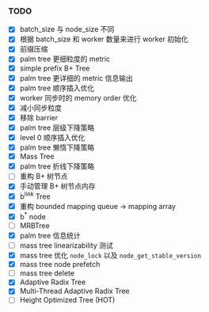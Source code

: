 ### TODO
- [x] batch_size 与 node_size 不同
- [x] 根据 batch_size 和 worker 数量来进行 worker 初始化
- [x] 前缀压缩
- [x] palm tree 更细粒度的 metric
- [x] simple prefix B+ Tree
- [x] palm tree 更详细的 metric 信息输出
- [x] palm tree 顺序插入优化
- [x] worker 同步时的 memory order 优化
- [x] 减小同步粒度
- [x] 移除 barrier
- [x] palm tree 层级下降策略
- [x] level 0 顺序插入优化
- [x] palm tree 懒惰下降策略
- [x] Mass Tree
- [x] palm tree 折线下降策略
- [ ] 重构 B+ 树节点
- [x] 手动管理 B+ 树节点内存
- [x] b<sup>link</sup> Tree
- [x] 重构 bounded mapping queue -> mapping array
- [x] b<sup>*</sup> node
- [ ] MRBTree
- [x] palm tree 信息统计
- [ ] mass tree linearizability 测试
- [x] mass tree 优化 `node_lock` 以及 `node_get_stable_version`
- [x] mass tree node prefetch
- [ ] mass tree delete
- [x] Adaptive Radix Tree
- [x] Multi-Thread Adaptive Radix Tree
- [ ] Height Optimized Tree (HOT)
